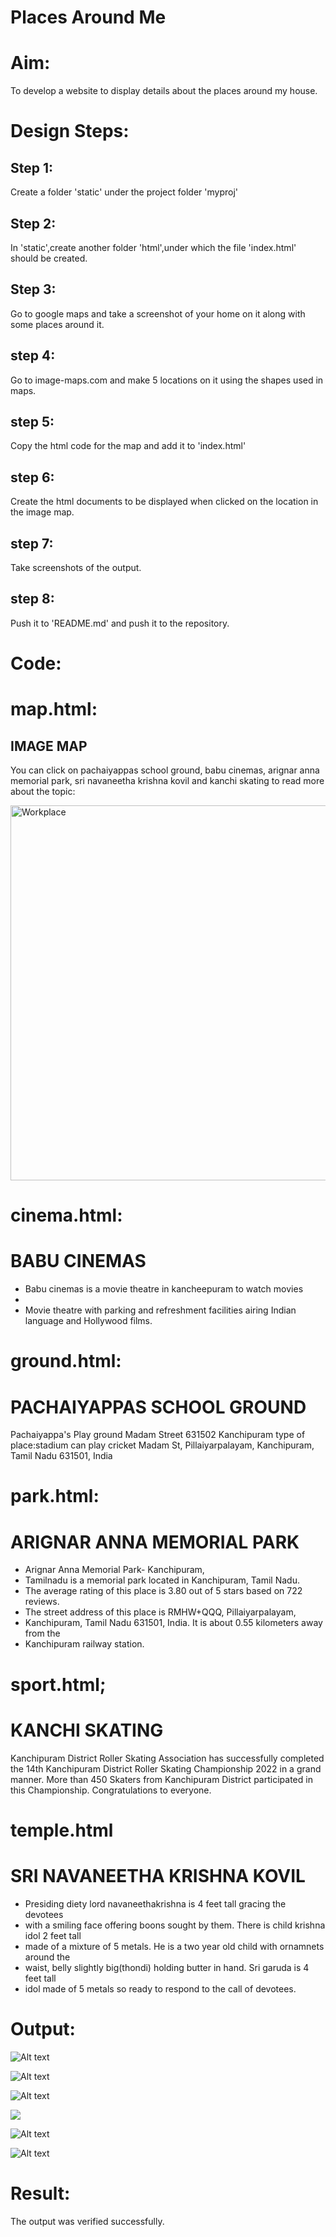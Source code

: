 # Places Around Me
# Aim:
To develop a website to display details about the places around my house.

# Design Steps:
## Step 1:
Create a folder 'static' under the project folder 'myproj'

## Step 2:
In 'static',create another folder 'html',under which the file 'index.html' should be created.

## Step 3:
Go to google maps and take a screenshot of your home on it along with some places around it.

## step 4:
Go to image-maps.com and make 5 locations on it using the shapes used in maps.

## step 5:
Copy the html code for the map and add it to 'index.html'

## step 6:
Create the html documents to be displayed when clicked on the location in the image map.

## step 7:
Take screenshots of the output.

## step 8:
Push it to 'README.md' and push it to the repository.

# Code:
# map.html:
<!DOCTYPE html>
<html>
    <body>
        <h2>IMAGE MAP</h2>
        <P>You can click on pachaiyappas school ground, babu cinemas, arignar anna memorial park, 
        sri navaneetha krishna kovil and kanchi skating
        to read more about the topic:</P>
        <img src="https://res.cloudinary.com/dlseemi4e/image/upload/v1700543373/Screenshot_2023-11-21_103158_id5rt0.png" 
        alt="Workplace" usemap="#workmap" width="1000" height="600">
        <map name="workmap">
            <area shape="circle" coords="973,531,94"  alt="ground"
            href="ground.html">
            <area shape="rect" coords="691,474,866,596" alt="cinemas" href="cinema.html">
            <area shape="poly" coords="408,519,356,594,216,577,236,346,411,360" alt="park" href="park.html">
            <area shape="circle" coords="460,203,86" alt="temple" href="temple.html">
            <area shape="circle" coords="431,637,92" alt="sport" href="sport.html">
          </map>
    </body>
</html>


# cinema.html:

<!DOCTYPE html>
<head>
    <body>
        <h1>BABU CINEMAS</h1>
        <ul>
            <li>Babu cinemas is a movie theatre in kancheepuram to watch movies<li>
            <li>Movie theatre with parking and refreshment facilities airing Indian language and Hollywood films.</li>
        </ul>
    </body>
</head>


# ground.html:
<!DOCTYPE html>
<head>
    <body>
        <h1>PACHAIYAPPAS SCHOOL GROUND</h1>
        <P>Pachaiyappa's Play ground
            Madam Street
            631502 Kanchipuram
        type of place:stadium 
    can play cricket 
	Madam St, Pillaiyarpalayam, Kanchipuram, Tamil Nadu 631501, India</P>
    </body>
</head>


# park.html:
<!DOCTYPE html>
<head>
    <body>
        <h1>ARIGNAR ANNA MEMORIAL PARK</h1>
        <Ul>
            <li>Arignar Anna Memorial Park- Kanchipuram,</li>
            <li>Tamilnadu is a memorial park located in Kanchipuram, Tamil Nadu. </li>
            <li>The average rating of this place is 3.80 out of 5 stars based on 722 reviews. </li>
            <li>The street address of this place is RMHW+QQQ, Pillaiyarpalayam,</li>
            <li>Kanchipuram, Tamil Nadu 631501, India. It is about 0.55 kilometers away from the</li> 
            <li>Kanchipuram railway station.</li>
        </Ul>
    </body>
</head>


# sport.html;
<!DOCTYPE html>
<head>
    <body>
        <h1>KANCHI SKATING</h1>
        <p>Kanchipuram District Roller Skating Association has successfully completed the 
            14th Kanchipuram District Roller Skating Championship 2022 in a grand manner. 
            More than 450 Skaters from Kanchipuram District participated in this Championship.
            Congratulations to everyone.</p>
    </body>
</head>


# temple.html
<!DOCTYPE html>
<head>
    <body>
        <h1>SRI NAVANEETHA KRISHNA KOVIL</h1>
        <ul>
            <li>Presiding diety lord navaneethakrishna is 4 feet tall gracing the devotees </li>
            <li>with a smiling face offering boons sought by them. There is child krishna idol 2 feet tall</li>
            <li>made of a mixture of 5  metals. He is a two year old child with ornamnets around the</li> 
            <li>waist, belly slightly big(thondi) holding butter in hand. Sri garuda is 4 feet tall </li>
            <li>idol made of 5 metals so ready to respond to the call of devotees.</li>
        </ul>
    </body>
</head>



# Output:
![Alt text](output.png)

![Alt text](cinema.png)

![Alt text](ground.png)

![](park.png)

![Alt text](sport.png)

![Alt text](temple.png)


# Result:
The output was verified successfully.
